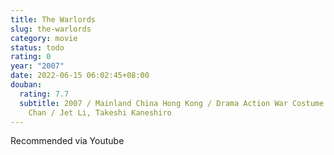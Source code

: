 ```yaml
---
title: The Warlords
slug: the-warlords
category: movie
status: todo
rating: 0
year: "2007"
date: 2022-06-15 06:02:45+08:00
douban:
  rating: 7.7
  subtitle: 2007 / Mainland China Hong Kong / Drama Action War Costume / Peter
    Chan / Jet Li, Takeshi Kaneshiro
---
```


Recommended via Youtube
